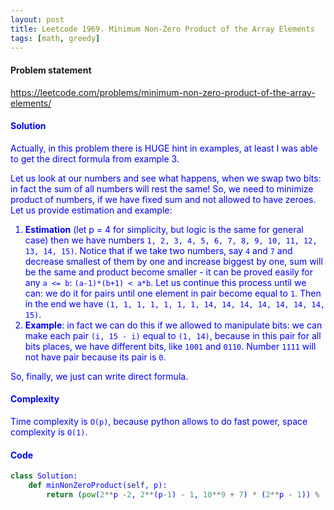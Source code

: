 ```yaml
---
layout: post
title: Leetcode 1969. Minimum Non-Zero Product of the Array Elements
tags: [math, greedy]
---
```


#### Problem statement

<a href="https://leetcode.com/problems/minimum-non-zero-product-of-the-array-elements/"> <font color = blue>https://leetcode.com/problems/minimum-non-zero-product-of-the-array-elements/

#### Solution
Actually, in this problem there is HUGE hint in examples, at least I was able to get the direct formula from example 3.

Let us look at our numbers and see what happens, when we swap two bits: in fact the sum of all numbers will rest the same! So, we need to minimize product of numbers, if we have fixed sum and not allowed to have zeroes. Let us provide estimation and example:

1. **Estimation** (let p = 4 for simplicity, but logic is the same for general case) then we have numbers `1, 2, 3, 4, 5, 6, 7, 8, 9, 10, 11, 12, 13, 14, 15)`. Notice that if we take two numbers, say `4` and `7` and decrease smallest of them by one and increase biggest by one, sum will be the same and product become smaller - it can be proved easily for any `a <= b`: `(a-1)*(b+1) < a*b`. Let us continue this process until we can: we do it for pairs until one element in pair become equal to `1`. Then in the end we have `(1, 1, 1, 1, 1, 1, 1, 14, 14, 14, 14, 14, 14, 14, 15)`.
2. **Example**: in fact we can do this if we allowed to manipulate bits: we can make each pair `(i, 15 - i)` equal to `(1, 14)`, because in this pair for all bits places, we have different bits, like `1001` and `0110`. Number `1111` will not have pair because its pair is `0`.

So, finally, we just can write direct formula.

#### Complexity
Time complexity is `O(p)`, because python allows to do fast power, space complexity is `O(1)`.

#### Code
```python
class Solution:
    def minNonZeroProduct(self, p):
        return (pow(2**p -2, 2**(p-1) - 1, 10**9 + 7) * (2**p - 1)) % (10**9 + 7)
```